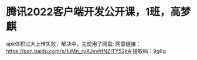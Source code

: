 # 腾讯2022客户端开发公开课，1班，高梦麒
apk体积过大上传失败，解决中，先使用了网盘: 
网盘链接：https://pan.baidu.com/s/1uMn_rvXJvvhfNZlTY52jtA 
提取码：9g6g
